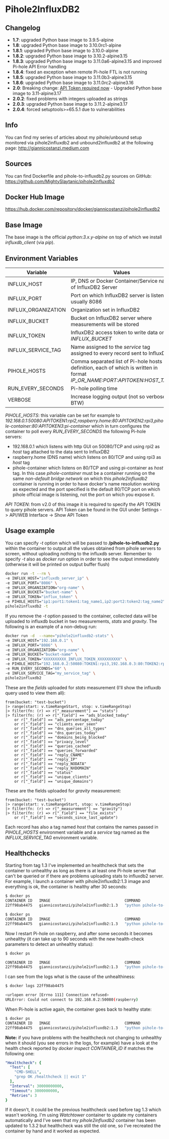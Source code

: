 # Pihole2InfluxDB2

## Changelog

* **1.7**: upgraded Python base image to 3.9.5-alpine
* **1.8**: upgraded Python base image to 3.10.0rc1-alpine
* **1.8.1**: upgraded Python base image to 3.10.0-alpine
* **1.8.2**: upgraded Python base image to 3.10.2-alpine3.15
* **1.8.3**: upgraded Python base image to 3.11.0a6-alpine3.15 and improved Pi-hole API Error handling
* **1.8.4**: fixed an exception when remote Pi-hole FTL is not running
* **1.8.5**: upgraded Python base image to 3.11.0b3-alpine3.15
* **1.8.6**: upgraded Python base image to 3.11.0rc2-alpine3.16
* **2.0**: Breaking change: [API Token required now](https://pi-hole.net/blog/2022/11/17/upcoming-changes-authentication-for-more-api-endpoints-required/) - Upgraded Python base image to 3.11-alpine3.17
* **2.0.2**: fixed problems with integers uploaded as strings
* **2.0.3**: upgraded Python base image to 3.11.2-alpine3.17
* **2.0.4**: forced setuptools>=65.5.1 due to vulnerabilities

## Info

You can find my series of articles about my pihole/unbound setup monitored via pihole2influxdb2 and unbound2influxdb2 at the following page:
<http://giannicostanzi.medium.com>

## Sources

You can find Dockerfile and pihole-to-influxdb2.py sources on GitHub:
<https://github.com/MightySlaytanic/pihole2influxdb2>

## Docker Hub Image

<https://hub.docker.com/repository/docker/giannicostanzi/pihole2influxdb2>

## Base Image

The base image is the official *python:3.x.y-alpine* on top of which we install *influxdb_client* (via *pip*).

## Environment Variables

| Variable | Values |Default|
|-------------|-----------|-----------|
| INFLUX_HOST|IP, DNS or Docker Container/Service name of InfluxDB2 Server |IP_OR_NAME *// must be changed //*|
| INFLUX_PORT|Port on which InfluxDB2 server is listening, usually 8086 |PORT *// must be changed //*|
| INFLUX_ORGANIZATION| Organization set in InfluxDB2 |ORGANIZATION *// must be changed //*|
| INFLUX_BUCKET | Bucket on InfluxDB2 server where measurements will be stored |BUCKET *// must be changed //*|
| INFLUX_TOKEN | InfluxDB2 access token to write data on *INFLUX_BUCKET* |TOKEN *// must be changed //*|
| INFLUX_SERVICE_TAG | Name assigned to the *service* tag assigned to every record sent to InfluxDB2 | pihole
| PIHOLE_HOSTS | Comma separated list of Pi-hole hosts definition, each of which is written in format *IP_OR_NAME:PORT:APITOKEN:HOST_TAG*"|ip1:port1:token1:name1,ip2:port2:token2:name2 *// must be changed //*|
| RUN_EVERY_SECONDS | Pi-hole polling time | 10
| VERBOSE | Increase logging output (not so verbose BTW) |false

*PIHOLE_HOSTS*: this variable can be set for example to *192.168.0.1:50080:APITOKEN1:rpi2,raspberry.home:80:APITOKEN2:rpi3,pihole-container:80:APITOKEN3:pi-container* which in turn configures the container to poll every *RUN_EVERY_SECONDS* the following Pi-hole servers:

* 192.168.0.1 which listens with http GUI on 50080/TCP and using rpi2 as *host* tag attached to the data sent to InfluxDB2
* raspberry.home (DNS name) which listens on 80/TCP and using rpi3 as *host* tag
* pihole-container which listens on 80/TCP and using pi-container as *host* tag. In this case *pihole-container* must be a container running on the same *non-default bridge network* on which this *pihole2influxdb2* container is running in order to have docker's name resolution working as expected and the port specified is the default 80/TCP port on which pihole official image is listening, not the port on which you expose it.

*API TOKEN*: from v2.0 of this image it is required to specify the API TOKEN to query pihole servers. API Token can be found in the GUI
under Settings -> API/WEB Interface -> Show API Token

## Usage example

You can specify *-t* option which will be passed to **/pihole-to-influxdb2.py** within the container to output all the values obtained from pihole servers to screen, without uploading nothing to the influxdb server. Remember to specify *-t* also as *docker run* option in order to see the output immediately (otherwise it will be printed on output buffer flush)

```bash
docker run -t --rm \
-e INFLUX_HOST="influxdb_server_ip" \
-e INFLUX_PORT="8086" \
-e INFLUX_ORGANIZATION="org-name" \
-e INFLUX_BUCKET="bucket-name" \
-e INFLUX_TOKEN="influx_token" \
-e PIHOLE_HOSTS="ip1:port1:token1:tag_name1,ip2:port2:token2:tag_name2" \
pihole2influxdb2 -t
```

If you remove the *-t* option passed to the container, collected data will be uploaded to influxdb bucket in two measurements, *stats* and *gravity*. The following is an example of a non-debug run:

```bash
docker run -d  --name="pihole2influxdb2-stats" \
-e INFLUX_HOST="192.168.0.1" \
-e INFLUX_PORT="8086" \
-e INFLUX_ORGANIZATION="org-name" \
-e INFLUX_BUCKET="bucket-name" \
-e INFLUX_TOKEN="XXXXXXXXXX_INFLUX_TOKEN_XXXXXXXXXX" \
-e PIHOLE_HOSTS="192.168.0.2:50080:TOKEN1:rpi3,192.168.0.3:80:TOKEN2:rpi4" \
-e RUN_EVERY_SECONDS="60" \
-e INFLUX_SERVICE_TAG="my_service_tag" \
pihole2influxdb2
```

These are the *fields* uploaded for *stats* measurement (I'll show the influxdb query used to view them all):

```flux
from(bucket: "test-bucket")
|> range(start: v.timeRangeStart, stop: v.timeRangeStop)
|> filter(fn: (r) => r["_measurement"] == "stats")
|> filter(fn: (r) => r["_field"] == "ads_blocked_today" 
    or r["_field"] == "ads_percentage_today" 
    or r["_field"] == "clients_ever_seen" 
    or r["_field"] == "dns_queries_all_types" 
    or r["_field"] == "dns_queries_today" 
    or r["_field"] == "domains_being_blocked" 
    or r["_field"] == "privacy_level" 
    or r["_field"] == "queries_cached" 
    or r["_field"] == "queries_forwarded" 
    or r["_field"] == "reply_CNAME" 
    or r["_field"] == "reply_IP" 
    or r["_field"] == "reply_NODATA" 
    or r["_field"] == "reply_NXDOMAIN" 
    or r["_field"] == "status" 
    or r["_field"] == "unique_clients" 
    or r["_field"] == "unique_domains")
```

These are the fields uploaded for *gravity* measurement:

```flux
from(bucket: "test-bucket")
|> range(start: v.timeRangeStart, stop: v.timeRangeStop)
|> filter(fn: (r) => r["_measurement"] == "gravity")
|> filter(fn: (r) => r["_field"] == "file_exists" 
    or r["_field"] == "seconds_since_last_update")
```

Each record has also a tag named *host* that contains the names passed in *PIHOLE_HOSTS* environment variable and a *service* tag named as the *INFLUX_SERVICE_TAG* environment variable.

## Healthchecks

Starting from tag 1.3 I've implemented an healthcheck that sets the container to unhealthy as long as there is at least one Pi-hole server that can't be queried or if there are problems uploading stats to influxdb2 server.
For example, I launch a container with pihole2influxdb2:1.3 image and everything is ok, the container is healthy after 30 seconds:

```bash
$ docker ps
CONTAINER ID   IMAGE                                 COMMAND                  CREATED          STATUS                             PORTS                                            NAMES
22ff98ab4475   giannicostanzi/pihole2influxdb2:1.3   "python pihole-to-in…"   11 seconds ago   Up 10 seconds (health: starting)                                                    exciting_perlman

$ docker ps
CONTAINER ID   IMAGE                                 COMMAND                  CREATED          STATUS                    PORTS                                            NAMES
22ff98ab4475   giannicostanzi/pihole2influxdb2:1.3   "python pihole-to-in…"   32 seconds ago   Up 30 seconds (healthy)                                                    exciting_perlman
```

Now I restart Pi-hole on raspberry, and after some seconds it becomes unhealthy (it can take up to 90 seconds with the new health-check parameters to detect an unhealthy status):

```bash
$ docker ps 

CONTAINER ID   IMAGE                                 COMMAND                  CREATED              STATUS                          PORTS                                            NAMES
22ff98ab4475   giannicostanzi/pihole2influxdb2:1.3   "python pihole-to-in…"   About a minute ago   Up About a minute (unhealthy)                                                    exciting_perlman
```

I can see from the logs what is the cause of the unhealthiness:

```bash
$ docker logs 22ff98ab4475

<urlopen error [Errno 111] Connection refused>
URLError: Could not connect to 192.168.0.2:50080(raspberry)
```

When Pi-hole is active again, the container goes back to healthy state:

```bash
$ docker ps
CONTAINER ID   IMAGE                                 COMMAND                  CREATED         STATUS                   PORTS                                            NAMES
22ff98ab4475   giannicostanzi/pihole2influxdb2:1.3   "python pihole-to-in…"   3 minutes ago   Up 3 minutes (healthy)                                                    exciting_perlman
```

**Note:** if you have problems with the healthcheck not changing to unhealthy when it should (you see errors in the logs, for example) have a look at the health check reported by *docker inspect CONTAINER_ID* if matches the following one:

```yaml
"Healthcheck": {
  "Test": [
    "CMD-SHELL",
    "grep OK /healthcheck || exit 1"
  ],
  "Interval": 30000000000,
  "Timeout": 3000000000,
  "Retries": 3
}
```

If it doesn't, it could be the previous healthcheck used before tag 1.3 which wasn't working. I'm using *Watchtower* container to update my containers automatically and I've seen that my *pihole2influxdb2* container has been updated to 1.3.2 but healthcheck was still the old one, so I've recreated the container by hand and it worked as expected.
